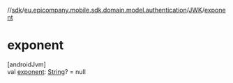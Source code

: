 //[sdk](../../../index.md)/[eu.epicompany.mobile.sdk.domain.model.authentication](../index.md)/[JWK](index.md)/[exponent](exponent.md)

# exponent

[androidJvm]\
val [exponent](exponent.md): [String](https://kotlinlang.org/api/latest/jvm/stdlib/kotlin/-string/index.html)? = null
